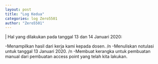 ```yaml
---
layout: post
title: "Log Kedua"
categories: log Zero5501
author: "Zero5501"
---
```

|
Hal yang dilakukan pada tanggal 13 dan 14 Januari 2020:

-Menampilkan hasil dari kerja kami kepada dosen.
/n
-Menuliskan notulasi untuk tanggal 13 Januari 2020.
/n
-Membuat kerangka untuk pembuatan manual dari pembuatan access point yang telah kita lakukan.
